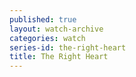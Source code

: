```yaml
---
published: true
layout: watch-archive
categories: watch
series-id: the-right-heart
title: The Right Heart
---
```

